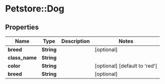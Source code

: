 # Petstore::Dog

## Properties
Name | Type | Description | Notes
------------ | ------------- | ------------- | -------------
**breed** | **String** |  | [optional] 
**class_name** | **String** |  | 
**color** | **String** |  | [optional] [default to &#39;red&#39;]
**breed** | **String** |  | [optional] 


